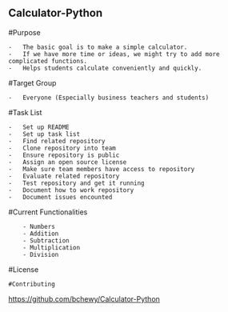 ## Calculator-Python

#Purpose
```
- 	The basic goal is to make a simple calculator. 
-	If we have more time or ideas, we might try to add more complicated functions.
-	Helps students calculate conveniently and quickly.
```
#Target Group
```
-	Everyone (Especially business teachers and students)
```
#Task List
```
-	Set up README
-	Set up task list
-	Find related repository
-	Clone repository into team
-	Ensure repository is public
-	Assign an open source license
-	Make sure team members have access to repository
-	Evaluate related repository
-	Test repository and get it running
-	Document how to work repository
-	Document issues encounted
```
#Current Functionalities
```
	- Numbers
	- Addition
	- Subtraction
	- Multiplication
	- Division
```
#License

```
#Contributing
```
https://github.com/bchewy/Calculator-Python
```
